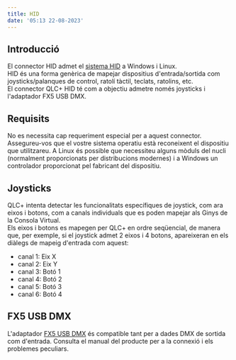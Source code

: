 ```yaml
---
title: HID
date: '05:13 22-08-2023'
---
```


Introducció
------------

El connector HID admet el  [sistema HID](https://en.wikipedia.org/wiki/Human_interface_device) a Windows i Linux.  
HID és una forma genèrica de mapejar dispositius d'entrada/sortida com joysticks/palanques de control, ratolí tàctil, teclats, ratolins, etc.  
El connector QLC+ HID té com a objectiu admetre només joysticks i l'adaptador FX5 USB DMX.

Requisits
------------

No es necessita cap requeriment especial per a aquest connector. Assegureu-vos que el vostre sistema operatiu està reconeixent el dispositiu que utilitzareu. A Linux és possible que necessiteu alguns mòduls del nucli (normalment proporcionats per distribucions modernes) i a Windows un controlador proporcionat pel fabricant del dispositiu.

Joysticks
---------

QLC+ intenta detectar les funcionalitats específiques de joystick, com ara eixos i botons, com a canals individuals que es poden mapejar als Ginys de la Consola Virtual.  
Els eixos i botons es mapegen per QLC+ en ordre seqüencial, de manera que, per exemple, si el joystick admet 2 eixos i 4 botons, apareixeran en els diàlegs de mapeig d'entrada com aquest:

* canal 1: Eix X
* canal 2: Eix Y
* canal 3: Botó 1
* canal 4: Botó 2
* canal 5: Botó 3
* canal 6: Botó 4

FX5 USB DMX
-----------

L'adaptador [FX5 USB DMX](https://fx5.de/) és compatible tant per a dades DMX de sortida com d'entrada. Consulta el manual del producte per a la connexió i els problemes peculiars.
